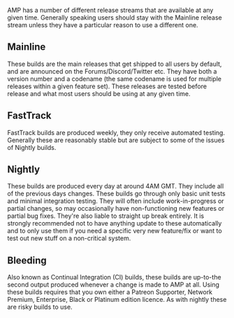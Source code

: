 AMP has a number of different release streams that are available at any given time. Generally speaking users should stay with the Mainline release stream unless they have a particular reason to use a different one.

Mainline
---
These builds are the main releases that get shipped to all users by default, and are announced on the Forums/Discord/Twitter etc. They have both a version number and a codename (the same codename is used for multiple releases within a given feature set). These releases are tested before release and what most users should be using at any given time.

FastTrack
---
FastTrack builds are produced weekly, they only receive automated testing. Generally these are reasonably stable but are subject to some of the issues of Nightly builds.

Nightly
---
These builds are produced every day at around 4AM GMT. They include all of the previous days changes. These builds go through only basic unit tests and minimal integration testing. They will often include work-in-progress or partial changes, so may occasionally have non-functioning new features or partial bug fixes. They're also liable to straight up break entirely. It is strongly recommended not to have anything update to these automatically and to only use them if you need a specific very new feature/fix or want to test out new stuff on a non-critical system.

Bleeding
---
Also known as Continual Integration (CI) builds, these builds are up-to-the second output produced whenever a change is made to AMP at all. Using these builds requires that you own either a Patreon Supporter, Network Premium, Enterprise, Black or Platinum edition licence. As with nightly these are risky builds to use.